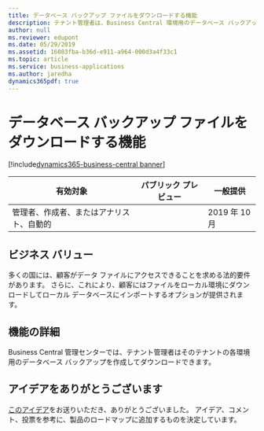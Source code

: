```yaml
---
title: データベース バックアップ ファイルをダウンロードする機能
description: テナント管理者は、Business Central 環境用のデータベース バックアップ ファイルをダウンロードできます。
author: null
ms.reviewer: edupont
ms.date: 05/29/2019
ms.assetid: 16083fba-b36d-e911-a964-000d3a4f33c1
ms.topic: article
ms.service: business-applications
ms.author: jaredha
dynamics365pdf: true
---
```

# <a name="ability-to-download-a-database-backup-file"></a>データベース バックアップ ファイルをダウンロードする機能
[!include[dynamics365-business-central banner](../includes/dynamics365-business-central.md)]

| 有効対象    |  パブリック プレビュー | 一般提供 | 
| ---------- | ---------- |---------- |
|管理者、作成者、またはアナリスト、自動的|| 2019 年 10 月|


## <a name="business-value"></a>ビジネス バリュー
<!-- bv start -->
多くの国には、顧客がデータ ファイルにアクセスできることを求める法的要件があります。 さらに、これにより、顧客にはファイルをローカル環境にダウンロードしてローカル データベースにインポートするオプションが提供されます。
<!-- bv end -->



## <a name="feature-details"></a>機能の詳細
<!--feature detail start -->
Business Central 管理センターでは、テナント管理者はそのテナントの各環境用のデータベース バックアップを作成してダウンロードできます。
<!--feature detail end -->











## <a name="thank-you-for-your-idea"></a>アイデアをありがとうございます
[このアイデア](https://experience.dynamics.com/ideas/idea/?ideaid=7d2b14ec-1705-e811-80c0-00155d7c7f0c)をお送りいただき、ありがとうございました。 アイデア、コメント、投票を参考に、製品のロードマップに追加するものを決定しています。